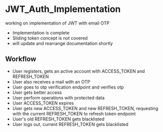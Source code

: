 # JWT_Auth_Implementation

working on implementation of JWT with email OTP
- Implementation is complete 
- Sliding token concept is not covered
- will update and rearrange documentation shortly

## Workflow

- User registers, gets an active account with ACCESS_TOKEN and REFRESH_TOKEN
- User also receives a mail with an OTP
- User goes to otp verification endpoint and verifies otp
- User gets better access
- User perform operations with protected data
- User ACCESS_TOKEN expires
- User gets new ACCESS_TOKEN and new REFRESH_TOKEN, requesting with the current REFRESH_TOKEN to refresh token endpoint
- User's old REFRESH_TOKEN gets blacklisted
- User logs out, current REFRESH_TOKEN gets blacklisted
